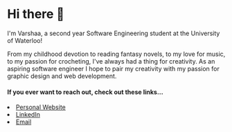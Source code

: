 # Hi there 👋

I'm Varshaa, a second year Software Engineering student at the University of Waterloo! 

From my childhood devotion to reading fantasy novels, to my love for music, to my passion for crocheting, I've always had a thing for creativity. As an aspiring software engineer I hope to pair my creativity with my passion for graphic design and web development.


#### If you ever want to reach out, check out these links...


<li><a href="http://vas057.github.io" target="_blank">Personal Website</a><li>
<a href="https://www.linkedin.com/in/varshaa-maxwell/" target="_blank">LinkedIn</a>
<li><a href="mailto:vmaxwell@uwaterloo.ca" target="_blank">Email</a>



<!--
**vas057/vas057** is a ✨ _special_ ✨ repository because its `README.md` (this file) appears on your GitHub profile.

Here are some ideas to get you started:

- 🔭 I’m currently working on ...
- 🌱 I’m currently learning ...
- 👯 I’m looking to collaborate on ...
- 🤔 I’m looking for help with ...
- 💬 Ask me about ...
- 📫 How to reach me: ...
- 😄 Pronouns: ...
- ⚡ Fun fact: ...
-->
